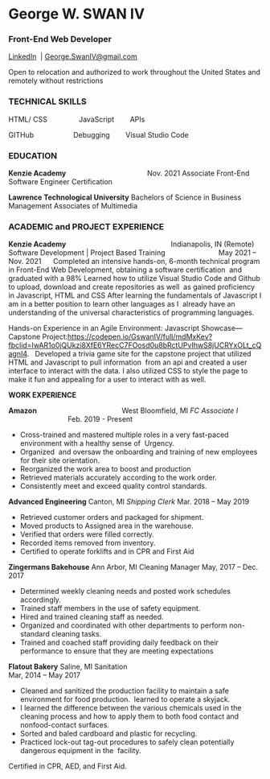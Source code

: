 # George W. SWAN IV 
### Front-End Web Developer 

[LinkedIn](https://www.linkedin.com/in/george-w-swan-iv-58244326/)  | George.SwanIV@gmail.com 

Open to relocation and authorized to work throughout the United States and remotely without restrictions

### TECHNICAL SKILLS
HTML/ CSS                JavaScript        APIs    

GITHub                    Debugging        Visual Studio Code

### EDUCATION

**Kenzie Academy**                                        
Nov. 2021
Associate Front-End Software Engineer Certification


**Lawrence Technological University**
Bachelors of Science in Business Management Associates of Multimedia

### ACADEMIC and PROJECT EXPERIENCE

**Kenzie Academy**                                                      Indianapolis, IN (Remote)
Software Development | Project Based Training                           May 2021 – Nov. 2021     
Completed an intensive hands-on, 6-month technical program in Front-End Web Development, obtaining
a software certification  and graduated with a 98%
Learned how to utilize Visual Studio Code and Github to upload, download and create repositories as well 
as gained proficiency in Javascript, HTML and CSS
After learning the fundamentals of Javascript I am in a better position to learn other languages as I 
already have an understanding of the universal characteristics of programming languages.

Hands-on Experience in an Agile Environment:
Javascript Showcase—Capstone Project:https://codepen.io/GswanIV/full/mdMxKev?fbclid=IwAR1o0jQUkzi8XfE6YRecC7FOosd0u8bRctUPvIhwS8jUCRYxOLt_cQagnI4.  
Developed a trivia game site for the capstone project that utilized HTML and Javascript to pull information 
from an api and created a user interface to interact with the data. I also utilized CSS to style the page to make it fun and appealing for a user to interact with as well. 


**WORK EXPERIENCE**   

**Amazon**                                          
West Bloomfield, MI
_FC Associate I_                                      
Feb. 2019 - Present
- Cross-trained and mastered multiple roles in a very fast-paced environment with a healthy sense of 
Urgency.
- Organized  and oversaw the onboarding and training of new employees for their site orientation.
- Reorganized the work area to boost and production
- Retrieved materials accurately according to the work order. 
- Consistently meet and exceed quality control standards.

**Advanced Engineering**
Canton, MI
_Shipping Clerk_                                                       Mar. 2018 – May 2019

- Retrieved customer orders and packaged for shipment.
- Moved products to Assigned area in the warehouse.
- Verified that orders were filled correctly.
- Recorded items removed from inventory.
- Certified to operate forklifts and in CPR and First Aid 


**Zingermans Bakehouse**
Ann Arbor, MI
Cleaning Manager
May, 2017 – Dec. 2017
-  Determined weekly cleaning needs and posted work schedules accordingly.
-  Trained staff members in the use of safety equipment. 
-  Hired and trained cleaning staff as needed.
-  Organized and coordinated with other departments to perform non-standard cleaning tasks.
-  Trained and coached staff providing daily feedback on their performance to ensure that they are
meeting expectations


**Flatout Bakery**
Saline, MI
Sanitation         
Mar, 2014 – May 2017

- Cleaned and sanitized the production facility to maintain a safe environment for food production.  
learned to operate a skyjack.
- I learned the difference between the various chemicals used in the cleaning process and how to
apply them to both food contact and nonfood-contact surfaces.
- Sorted and baled cardboard and plastic for recycling.
- Practiced lock-out tag-out procedures to safely clean potentially dangerous equipment in the 
facility.

Certified in CPR, AED, and First Aid.
